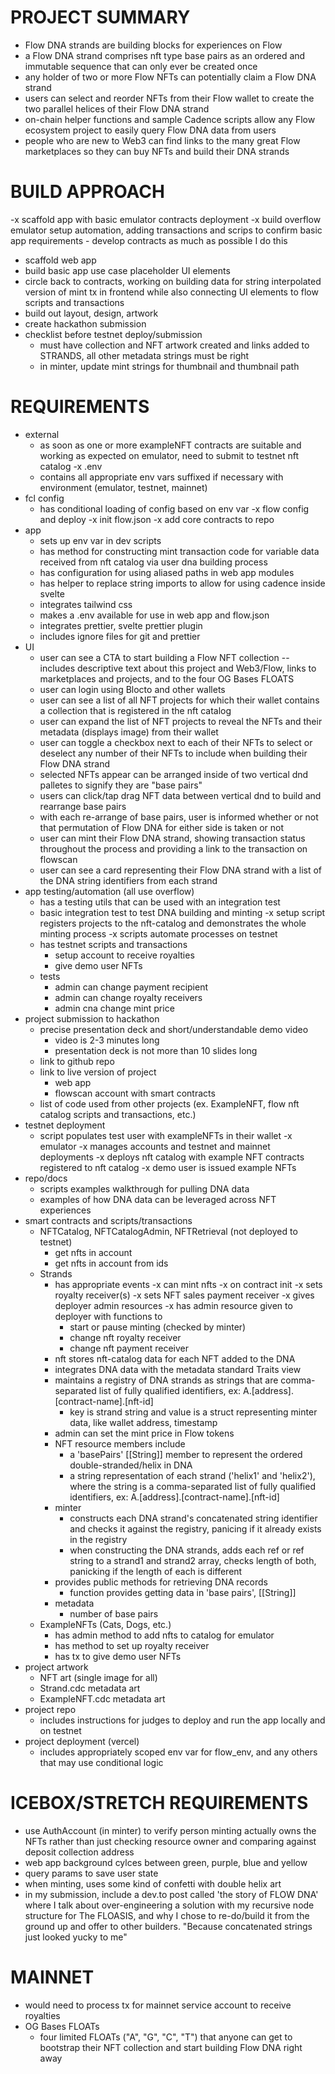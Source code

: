 # PROJECT SUMMARY
- Flow DNA strands are building blocks for experiences on Flow
- a Flow DNA strand comprises nft type base pairs as an ordered and immutable sequence that can only ever be created once
- any holder of two or more Flow NFTs can potentially claim a Flow DNA strand
- users can select and reorder NFTs from their Flow wallet to create the two parallel helices of their Flow DNA strand
- on-chain helper functions and sample Cadence scripts allow any Flow ecosystem project to easily query Flow DNA data from users
- people who are new to Web3 can find links to the many great Flow marketplaces so they can buy NFTs and build their DNA strands

# BUILD APPROACH
-x scaffold app with basic emulator contracts deployment
-x build overflow emulator setup automation, adding transactions and scrips to confirm basic app requirements
    - develop contracts as much as possible I do this
- scaffold web app
- build basic app use case placeholder UI elements
- circle back to contracts, working on building data for string interpolated version of mint tx in frontend while also connecting UI elements to flow scripts and transactions
- build out layout, design, artwork
- create hackathon submission
- checklist before testnet deploy/submission
    - must have collection and NFT artwork created and links added to STRANDS, all other metadata strings must be right
    - in minter, update mint strings for thumbnail and thumbnail path

# REQUIREMENTS
- external
    - as soon as one or more exampleNFT contracts are suitable and working as expected on emulator, need to submit to testnet nft catalog
-x .env
    - contains all appropriate env vars suffixed if necessary with environment (emulator, testnet, mainnet)
- fcl config
    - has conditional loading of config based on env var
-x flow config and deploy
    -x init flow.json
    -x add core contracts to repo
- app
    - sets up env var in dev scripts
    - has method for constructing mint transaction code for variable data received from nft catalog via user dna building process
    - has configuration for using aliased paths in web app modules
    - has helper to replace string imports to allow for using cadence inside svelte
    - integrates tailwind css
    - makes a .env available for use in web app and flow.json
    - integrates prettier, svelte prettier plugin
    - includes ignore files for git and prettier
- UI
    - user can see a CTA to start building a Flow NFT collection -- includes descriptive text about this project and Web3/Flow, links to marketplaces and projects, and to the four OG Bases FLOATS
    - user can login using Blocto and other wallets
    - user can see a list of all NFT projects for which their wallet contains a collection that is registered in the nft catalog
    - user can expand the list of NFT projects to reveal the NFTs and their metadata (displays image) from their wallet
    - user can toggle a checkbox next to each of their NFTs to select or deselect any number of their NFTs to include when building their Flow DNA strand
    - selected NFTs appear can be arranged inside of two vertical dnd palletes to signify they are "base pairs"
    - users can click/tap drag NFT data between vertical dnd to build and rearrange base pairs
    - with each re-arrange of base pairs, user is informed whether or not that permutation of Flow DNA for either side is taken or not
    - user can mint their Flow DNA strand, showing transaction status throughout the process and providing a link to the transaction on flowscan
    - user can see a card representing their Flow DNA strand with a list of the DNA string identifiers from each strand
- app testing/automation (all use overflow)
    - has a testing utils that can be used with an integration test
    - basic integration test to test DNA building and minting
    -x setup script registers projects to the nft-catalog and demonstrates the whole minting process
    -x scripts automate processes on testnet
    - has testnet scripts and transactions
        - setup account to receive royalties
        - give demo user NFTs 
    - tests
        - admin can change payment recipient
        - admin can change royalty receivers
        - admin cna change mint price
- project submission to hackathon
    - precise presentation deck and short/understandable demo video
        - video is 2-3 minutes long
        - presentation deck is not more than 10 slides long
    - link to github repo
    - link to live version of project
        - web app
        - flowscan account with smart contracts
    - list of code used from other projects (ex. ExampleNFT, flow nft catalog scripts and transactions, etc.)
- testnet deployment
    - script populates test user with exampleNFTs in their wallet
-x emulator
    -x manages accounts and testnet and mainnet deployments
    -x deploys nft catalog with example NFT contracts registered to nft catalog
    -x demo user is issued example NFTs
- repo/docs
    - scripts examples walkthrough for pulling DNA data
    - examples of how DNA data can be leveraged across NFT experiences
- smart contracts and scripts/transactions
    - NFTCatalog, NFTCatalogAdmin, NFTRetrieval (not deployed to testnet)
        - get nfts in account
        - get nfts in account from ids
    - Strands
        - has appropriate events
        -x can mint nfts
        -x on contract init
            -x sets royalty receiver(s)
            -x sets NFT sales payment receiver
            -x gives deployer admin resources
        -x has admin resource given to deployer with functions to
            - start or pause minting (checked by minter)
            - change nft royalty receiver
            - change nft payment receiver
        - nft stores nft-catalog data for each NFT added to the DNA
        - integrates DNA data with the metadata standard Traits view
        - maintains a registry of DNA strands as strings that are comma-separated list of fully qualified identifiers, ex: A.[address].[contract-name].[nft-id]
            - key is strand string and value is a struct representing minter data, like wallet address, timestamp
        - admin can set the mint price in Flow tokens
        - NFT resource members include
            - a 'basePairs' [[String]] member to represent the ordered double-stranded/helix in DNA
            - a string representation of each strand ('helix1' and 'helix2'), where the string is a comma-separated list of fully qualified identifiers, ex: A.[address].[contract-name].[nft-id]
        - minter
            - constructs each DNA strand's concatenated string identifier and checks it against the registry, panicing if it already exists in the registry
            - when constructing the DNA strands, adds each ref or ref string to a strand1 and strand2 array, checks length of both, panicking if the length of each is different
        - provides public methods for retrieving DNA records
            - function provides getting data in 'base pairs', [[String]]
        - metadata
            - number of base pairs
    - ExampleNFTs (Cats, Dogs, etc.)
        - has admin method to add nfts to catalog for emulator
        - has method to set up royalty receiver
        - has tx to give demo user NFTs
- project artwork
    - NFT art (single image for all)
    - Strand.cdc metadata art
    - ExampleNFT.cdc metadata art
- project repo
    - includes instructions for judges to deploy and run the app locally and on testnet
- project deployment (vercel)
    - includes appropriately scoped env var for flow_env, and any others that may use conditional logic

# ICEBOX/STRETCH REQUIREMENTS
- use AuthAccount (in minter) to verify person minting actually owns the NFTs rather than just checking resource owner and comparing against deposit collection address
- web app background cylces between green, purple, blue and yellow
- query params to save user state
- when minting, uses some kind of confetti with double helix art
- in my submission, include a dev.to post called 'the story of FLOW DNA' where I talk about over-engineering a solution with my recursive node structure for The FLOASIS, and why I chose to re-do/build it from the ground up and offer to other builders. "Because concatenated strings just looked yucky to me"

# MAINNET
- would need to process tx for mainnet service account to receive royalties
- OG Bases FLOATs
    - four limited FLOATs ("A", "G", "C", "T") that anyone can get to bootstrap their NFT collection and start building Flow DNA right away

 